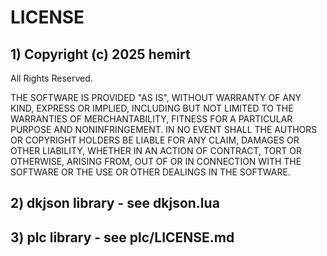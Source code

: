 # LICENSE

## 1) Copyright (c) 2025 hemirt
All Rights Reserved.

THE SOFTWARE IS PROVIDED "AS IS", WITHOUT WARRANTY OF ANY KIND, 
EXPRESS OR IMPLIED, INCLUDING BUT NOT LIMITED TO THE WARRANTIES OF 
MERCHANTABILITY, FITNESS FOR A PARTICULAR PURPOSE AND NONINFRINGEMENT. 
IN NO EVENT SHALL THE AUTHORS OR COPYRIGHT HOLDERS BE LIABLE FOR ANY 
CLAIM, DAMAGES OR OTHER LIABILITY, WHETHER IN AN ACTION OF CONTRACT, 
TORT OR OTHERWISE, ARISING FROM, OUT OF OR IN CONNECTION WITH THE 
SOFTWARE OR THE USE OR OTHER DEALINGS IN THE SOFTWARE.

## 2) dkjson library - see dkjson.lua

## 3) plc library - see plc/LICENSE.md
